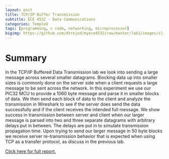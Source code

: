 ```yaml
---
layout: post
title: TCP/IP Buffer Transmission
subtitle: ECE 4532 - Data Communications
categories: TempleU
tags: [programming, c code, networking, microprocessor]
bigimg: https://github.com/dtrejod/myece4532/raw/master/lab1/images/client_server_frame_analysis.png
---
```


# Summary
In the TCP/IP Buffered Data Transmission lab we look into sending a large
message across several smaller datagrams. Blocking data up into smaller 
sizes is commonly done on the server side when a client requests a large 
message to be sent across the network. In this experiment we use our PIC32 
MCU to provide a 1060 byte message and parse it in smaller blocks of data. 
We then send each block of data to the client and analyze the transmission
in Wireshark to see if the server does send the data successfully and if 
the client receives the intended full message. We show success in 
transmission between server and client when our larger message is parsed 
into two and three separate datagrams with arbitrary delays put in between. 
The delays are put in to simulate transmission propagation time. Upon 
trying to send our larger message in 50 byte blocks we receive server 
re-transmission behavior that is expected when using TCP as a transfer 
protocol, as discuss in the previous lab.

[Click here for full report.](
http://files.tdevin.com/blog/20160227_trejo_devin_002.pdf)

